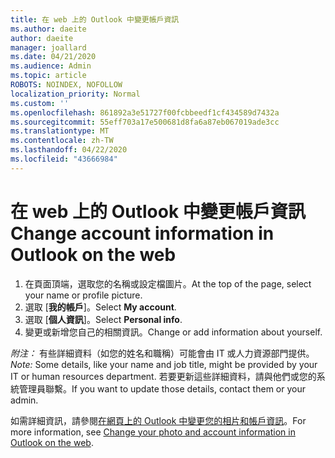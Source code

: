 ```yaml
---
title: 在 web 上的 Outlook 中變更帳戶資訊
ms.author: daeite
author: daeite
manager: joallard
ms.date: 04/21/2020
ms.audience: Admin
ms.topic: article
ROBOTS: NOINDEX, NOFOLLOW
localization_priority: Normal
ms.custom: ''
ms.openlocfilehash: 861892a3e51727f00fcbbeedf1cf434589d7432a
ms.sourcegitcommit: 55eff703a17e500681d8fa6a87eb067019ade3cc
ms.translationtype: MT
ms.contentlocale: zh-TW
ms.lasthandoff: 04/22/2020
ms.locfileid: "43666984"
---
```

# <a name="change-account-information-in-outlook-on-the-web"></a><span data-ttu-id="33f98-102">在 web 上的 Outlook 中變更帳戶資訊</span><span class="sxs-lookup"><span data-stu-id="33f98-102">Change account information in Outlook on the web</span></span>

1. <span data-ttu-id="33f98-103">在頁面頂端，選取您的名稱或設定檔圖片。</span><span class="sxs-lookup"><span data-stu-id="33f98-103">At the top of the page, select your name or profile picture.</span></span>
1. <span data-ttu-id="33f98-104">選取 [**我的帳戶**]。</span><span class="sxs-lookup"><span data-stu-id="33f98-104">Select **My account**.</span></span>
1. <span data-ttu-id="33f98-105">選取 [**個人資訊**]。</span><span class="sxs-lookup"><span data-stu-id="33f98-105">Select **Personal info**.</span></span>
1. <span data-ttu-id="33f98-106">變更或新增您自己的相關資訊。</span><span class="sxs-lookup"><span data-stu-id="33f98-106">Change or add information about yourself.</span></span>

<span data-ttu-id="33f98-107">*附注：* 有些詳細資料（如您的姓名和職稱）可能會由 IT 或人力資源部門提供。</span><span class="sxs-lookup"><span data-stu-id="33f98-107">*Note:* Some details, like your name and job title, might be provided by your IT or human resources department.</span></span> <span data-ttu-id="33f98-108">若要更新這些詳細資料，請與他們或您的系統管理員聯繫。</span><span class="sxs-lookup"><span data-stu-id="33f98-108">If you want to update those details, contact them or your admin.</span></span>

<span data-ttu-id="33f98-109">如需詳細資訊，請參閱[在網頁上的 Outlook 中變更您的相片和帳戶資訊](https://support.office.com/article/b2dbb289-851d-4bed-93c3-3e136f5659ec)。</span><span class="sxs-lookup"><span data-stu-id="33f98-109">For more information, see [Change your photo and account information in Outlook on the web](https://support.office.com/article/b2dbb289-851d-4bed-93c3-3e136f5659ec).</span></span>